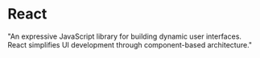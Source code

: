 # React
"An expressive JavaScript library for building dynamic user interfaces. React simplifies UI development through component-based architecture."
